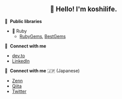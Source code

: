 <h2 align="center">👋 Hello! I'm koshilife.</h2>


🚀 &nbsp;**Public libraries**

- 💎 Ruby
  - [RubyGems](https://rubygems.org/profiles/koshilife), [BestGems](https://bestgems.org/owners/143416)

<!--
- 🐍 Python

-->

🔗 &nbsp;**Connect with me**

- [dev.to](https://dev.to/koshilife)
- [LinkedIn](https://www.linkedin.com/in/kenji-koshikawa/)

🔗 &nbsp;**Connect with me** 🇯🇵 (Japanese)

- [Zenn](https://zenn.dev/koshilife)
- [Qiita](https://qiita.com/koshilife)
- [Twitter](https://twitter.com/koshi_life)


